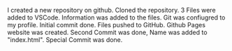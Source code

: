 I created a new repository on github.
Cloned the repository.
3 Files were added to VSCode.
Information was added to the files.
Git was confiugred to my profile.
Initial commit done.
Files pushed to GitHub.
Github Pages website was created.
Second Commit was done, Name was added to "index.html".
Special Commit was done.